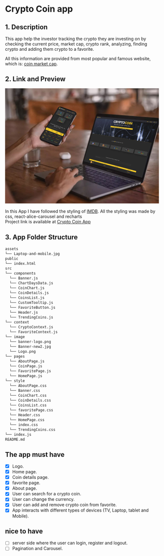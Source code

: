 # Crypto Coin app

## 1. Description

This app help the investor tracking the crypto they are investing on by checking the current price, market cap, crypto rank, analyzing, finding crypto and adding them crypto to a favorite.</br>

All this information are provided from most popular and famous website, which is: [coin market cap](https://coinmarketcap.com).</br>

## 2. Link and Preview

![App view](./assets/Laptop-and-mobile.jpg)

In this App I have followed the styling of [IMDB](https://www.imdb.com/). All the styling was made by css, react-alice-carousel and recharts</br>
Project link is available at [Crypto Coin App](https://pro-crypto-coin.netlify.app/)

## 3. App Folder Structure

```text
assets
└── Laptop-and-mobile.jpg
public
└── index.html
src
└── components
  └── Banner.js
  └── ChartDaysData.js
  └── CoinChart.js
  └── CoinDetails.js
  └── CoinsList.js
  └── CustomTooltip.js
  └── FavoriteButton.js
  └── Header.js
  └── TrendingCoins.js
└── context
  └── CryptoContext.js
  └── FavoriteContext.js
└── image
  └── banner-logo.png
  └── Banner-new2.jpg
  └── Logo.png
└── pages
  └── AboutPage.js
  └── CoinPage.js
  └── FavoritePage.js
  └── HomePage.js
└── style
  └── AboutPage.css
  └── Banner.css
  └── CoinChart.css
  └── CoinDetails.css
  └── CoinsList.css
  └── favoritePage.css
  └── Header.css
  └── HomePage.css
  └── index.css
  └── TrendingCoins.css
└── index.js
README.md
```

## The app must have

- [x] Logo.
- [x] Home page.
- [x] Coin details page.
- [x] favorite page.
- [x] About page.
- [x] User can search for a crypto coin.
- [x] User can change the currency.
- [x] User can add and remove crypto coin from favorite.
- [x] App interacts with different types of devices (TV, Laptop, tablet and Mobile).

## nice to have

- [ ] server side where the user can login, register and logout.
- [ ] Pagination and Carousel.
